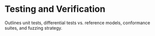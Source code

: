 # Testing and Verification

Outlines unit tests, differential tests vs. reference models, conformance suites, and fuzzing strategy.

